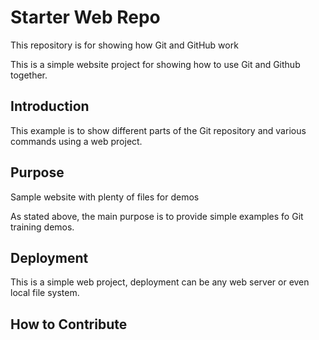 # Starter Web Repo

This repository is for showing how Git and GitHub work

This is a simple website project for showing how to use Git and Github together.

## Introduction

This example is to show different parts of the Git repository and various commands using a web project. 

## Purpose

Sample website with plenty of files for demos

As stated above, the main purpose is to provide simple examples fo Git training demos.

## Deployment

This is a simple web project, deployment can be any web server or even local file system.

## How to Contribute